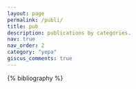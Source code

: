 ```yaml
---
layout: page
permalink: /publi/
title: pub
description: publications by categories.
nav: true
nav_order: 2
category: "yepa"
giscus_comments: true
---
```


<!-- _pages/publications.md -->

<!-- Bibsearch Feature {% include bib_search.liquid %} -->

<div class="publications">

{% bibliography %}

</div>
